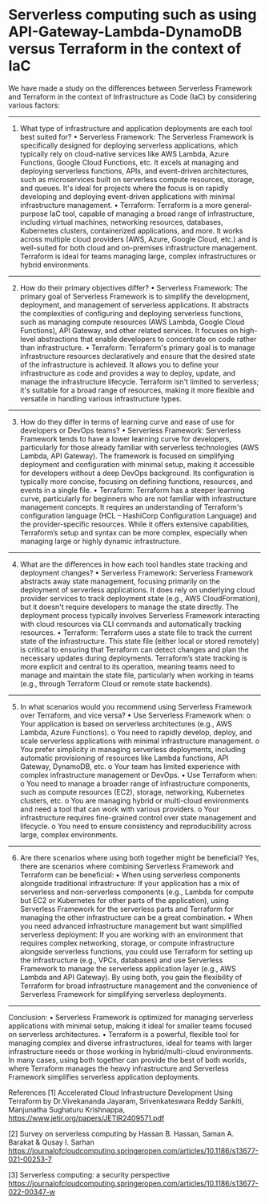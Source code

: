 # Serverless computing such as using API-Gateway-Lambda-DynamoDB versus Terraform in the context of IaC

We have made a study on the differences between Serverless Framework and Terraform in the context of Infrastructure as Code (IaC) by considering various factors:
________________________________________
1. What type of infrastructure and application deployments are each tool best suited for?
•	Serverless Framework:
The Serverless Framework is specifically designed for deploying serverless applications, which typically rely on cloud-native services like AWS Lambda, Azure Functions, Google Cloud Functions, etc. It excels at managing and deploying serverless functions, APIs, and event-driven architectures, such as microservices built on serverless compute resources, storage, and queues. It's ideal for projects where the focus is on rapidly developing and deploying event-driven applications with minimal infrastructure management.
•	Terraform:
Terraform is a more general-purpose IaC tool, capable of managing a broad range of infrastructure, including virtual machines, networking resources, databases, Kubernetes clusters, containerized applications, and more. It works across multiple cloud providers (AWS, Azure, Google Cloud, etc.) and is well-suited for both cloud and on-premises infrastructure management. Terraform is ideal for teams managing large, complex infrastructures or hybrid environments.
________________________________________
2. How do their primary objectives differ?
•	Serverless Framework:
The primary goal of Serverless Framework is to simplify the development, deployment, and management of serverless applications. It abstracts the complexities of configuring and deploying serverless functions, such as managing compute resources (AWS Lambda, Google Cloud Functions), API Gateway, and other related services. It focuses on high-level abstractions that enable developers to concentrate on code rather than infrastructure.
•	Terraform:
Terraform's primary goal is to manage infrastructure resources declaratively and ensure that the desired state of the infrastructure is achieved. It allows you to define your infrastructure as code and provides a way to deploy, update, and manage the infrastructure lifecycle. Terraform isn't limited to serverless; it's suitable for a broad range of resources, making it more flexible and versatile in handling various infrastructure types.
________________________________________
3. How do they differ in terms of learning curve and ease of use for developers or DevOps teams?
•	Serverless Framework:
Serverless Framework tends to have a lower learning curve for developers, particularly for those already familiar with serverless technologies (AWS Lambda, API Gateway). The framework is focused on simplifying deployment and configuration with minimal setup, making it accessible for developers without a deep DevOps background. Its configuration is typically more concise, focusing on defining functions, resources, and events in a single file.
•	Terraform:
Terraform has a steeper learning curve, particularly for beginners who are not familiar with infrastructure management concepts. It requires an understanding of Terraform's configuration language (HCL – HashiCorp Configuration Language) and the provider-specific resources. While it offers extensive capabilities, Terraform’s setup and syntax can be more complex, especially when managing large or highly dynamic infrastructure.
________________________________________
4. What are the differences in how each tool handles state tracking and deployment changes?
•	Serverless Framework:
Serverless Framework abstracts away state management, focusing primarily on the deployment of serverless applications. It does rely on underlying cloud provider services to track deployment state (e.g., AWS CloudFormation), but it doesn't require developers to manage the state directly. The deployment process typically involves Serverless Framework interacting with cloud resources via CLI commands and automatically tracking resources.
•	Terraform:
Terraform uses a state file to track the current state of the infrastructure. This state file (either local or stored remotely) is critical to ensuring that Terraform can detect changes and plan the necessary updates during deployments. Terraform’s state tracking is more explicit and central to its operation, meaning teams need to manage and maintain the state file, particularly when working in teams (e.g., through Terraform Cloud or remote state backends).
________________________________________
5. In what scenarios would you recommend using Serverless Framework over Terraform, and vice versa?
•	Use Serverless Framework when:
o	Your application is based on serverless architectures (e.g., AWS Lambda, Azure Functions).
o	You need to rapidly develop, deploy, and scale serverless applications with minimal infrastructure management.
o	You prefer simplicity in managing serverless deployments, including automatic provisioning of resources like Lambda functions, API Gateway, DynamoDB, etc.
o	Your team has limited experience with complex infrastructure management or DevOps.
•	Use Terraform when:
o	You need to manage a broader range of infrastructure components, such as compute resources (EC2), storage, networking, Kubernetes clusters, etc.
o	You are managing hybrid or multi-cloud environments and need a tool that can work with various providers.
o	Your infrastructure requires fine-grained control over state management and lifecycle.
o	You need to ensure consistency and reproducibility across large, complex environments.
________________________________________
6. Are there scenarios where using both together might be beneficial?
Yes, there are scenarios where combining Serverless Framework and Terraform can be beneficial:
•	When using serverless components alongside traditional infrastructure:
If your application has a mix of serverless and non-serverless components (e.g., Lambda for compute but EC2 or Kubernetes for other parts of the application), using Serverless Framework for the serverless parts and Terraform for managing the other infrastructure can be a great combination.
•	When you need advanced infrastructure management but want simplified serverless deployment:
If you are working with an environment that requires complex networking, storage, or compute infrastructure alongside serverless functions, you could use Terraform for setting up the infrastructure (e.g., VPCs, databases) and use Serverless Framework to manage the serverless application layer (e.g., AWS Lambda and API Gateway).
By using both, you gain the flexibility of Terraform for broad infrastructure management and the convenience of Serverless Framework for simplifying serverless deployments.
________________________________________
Conclusion:
•	Serverless Framework is optimized for managing serverless applications with minimal setup, making it ideal for smaller teams focused on serverless architectures.
•	Terraform is a powerful, flexible tool for managing complex and diverse infrastructures, ideal for teams with larger infrastructure needs or those working in hybrid/multi-cloud environments.
In many cases, using both together can provide the best of both worlds, where Terraform manages the heavy infrastructure and Serverless Framework simplifies serverless application deployments.

References
[1] Accelerated Cloud Infrastructure Development Using Terraform  by Dr.Vivekananda Jayaram, Srivenkateswara Reddy Sankiti, Manjunatha Sughaturu Krishnappa,
https://www.jetir.org/papers/JETIR2409571.pdf

[2] Survey on serverless computing by Hassan B. Hassan, Saman A. Barakat & Qusay I. Sarhan 
https://journalofcloudcomputing.springeropen.com/articles/10.1186/s13677-021-00253-7


[3] Serverless computing: a security perspective
https://journalofcloudcomputing.springeropen.com/articles/10.1186/s13677-022-00347-w


